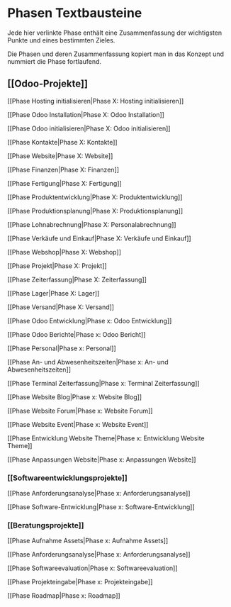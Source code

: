 # Phasen Textbausteine

Jede hier verlinkte Phase enthält eine Zusammenfassung der wichtigsten Punkte und eines bestimmten Zieles.

Die Phasen und deren Zusammenfassung kopiert man in das Konzept und nummiert die Phase fortlaufend.

## [[Odoo-Projekte]]

[[Phase Hosting initialisieren|Phase X: Hosting initialisieren]]

[[Phase Odoo Installation|Phase X: Odoo Installation]]

[[Phase Odoo initialisieren|Phase X: Odoo initialisieren]]

[[Phase Kontakte|Phase X: Kontakte]]

[[Phase Website|Phase X: Website]]

[[Phase Finanzen|Phase X: Finanzen]]

[[Phase Fertigung|Phase X: Fertigung]]

[[Phase Produktentwicklung|Phase X: Produktentwicklung]]

[[Phase Produktionsplanung|Phase X: Produktionsplanung]]

[[Phase Lohnabrechnung|Phase X: Personalabrechnung]]

[[Phase Verkäufe und Einkauf|Phase X: Verkäufe und Einkauf]]

[[Phase Webshop|Phase X: Webshop]]

[[Phase Projekt|Phase X: Projekt]]

[[Phase Zeiterfassung|Phase X: Zeiterfassung]]

[[Phase Lager|Phase X: Lager]]

[[Phase Versand|Phase X: Versand]]

[[Phase Odoo Entwicklung|Phase x: Odoo Entwicklung]]

[[Phase Odoo Berichte|Phase x: Odoo Bericht]]

[[Phase Personal|Phase x: Personal]]

[[Phase An- und Abwesenheitszeiten|Phase x: An- und Abwesenheitszeiten]]

[[Phase Terminal Zeiterfassung|Phase x: Terminal Zeiterfassung]]

[[Phase Website Blog|Phase x: Website Blog]]

[[Phase Website Forum|Phase x: Website Forum]]

[[Phase Website Event|Phase x: Website Event]]

[[Phase Entwicklung Website Theme|Phase x: Entwicklung Website Theme]]

[[Phase Anpassungen Website|Phase x: Anpassungen Website]]

### [[Softwareentwicklungsprojekte]]

[[Phase Anforderungsanalyse|Phase x: Anforderungsanalyse]]

[[Phase Software-Entwicklung|Phase x: Software-Entwicklung]]

### [[Beratungsprojekte]]

[[Phase Aufnahme Assets|Phase x: Aufnahme Assets]]

[[Phase Anforderungsanalyse|Phase x: Anforderungsanalyse]]

[[Phase Softwareevaluation|Phase x: Softwareevaluation]]

[[Phase Projekteingabe|Phase x: Projekteingabe]]

[[Phase Roadmap|Phase x: Roadmap]]